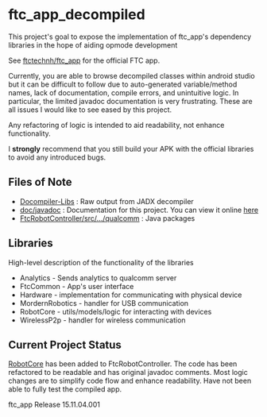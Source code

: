 # ftc_app_decompiled 

This project's goal to expose the implementation of ftc_app's dependency  libraries in the hope of aiding opmode development

See [ftctechnh/ftc_app](https://github.com/ftctechnh/ftc_app) for the official  FTC app.

Currently, you are able to browse decompiled classes within android studio but it can be difficult to follow due to auto-generated variable/method names, lack of documentation, compile errors, and unintuitive logic. In particular, the limited javadoc documentation is very frustrating. These are all issues I would like to see eased by this project. 

Any refactoring of logic is intended to aid readability, not enhance functionality. 

I <b>strongly</b> recommend that you still build your APK with the official  libraries to avoid any introduced bugs. 

## Files of Note
* [Docompiler-Libs](https://github.com/mtoebes/ftc_app_decompiled/tree/master/Decompiled-Libs) : Raw output from JADX decompiler
* [doc/javadoc](https://github.com/mtoebes/ftc_app_decompiled/tree/master/doc/javadoc) : Documentation for this project. You can view it online [here](http://mtoebes.github.io/ftc_app_decompiled/doc/javadoc/)
* [FtcRobotController/src/.../qualcomm](https://github.com/mtoebes/ftc_app_decompiled/tree/master/FtcRobotController/src/main/java/com/qualcomm) : Java packages

## Libraries
High-level description of the functionality of the libraries 

* Analytics - Sends analytics to qualcomm server
* FtcCommon - App's user interface
* Hardware -  implementation  for communicating with physical device
* MordernRobotics - handler for USB communication
* RobotCore - utils/models/logic for interacting with devices
* WirelessP2p - handler for wireless communication

## Current Project Status
[RobotCore](https://github.com/mtoebes/ftc_app_decompiled/tree/master/FtcRobotController/src/main/java/com/qualcomm/robotcore) has been added to FtcRobotController. The code has been refactored to be readable and has original javadoc comments. Most logic changes are to simplify code flow and enhance readability. Have not been able to fully test the compiled app.

ftc_app Release 15.11.04.001
